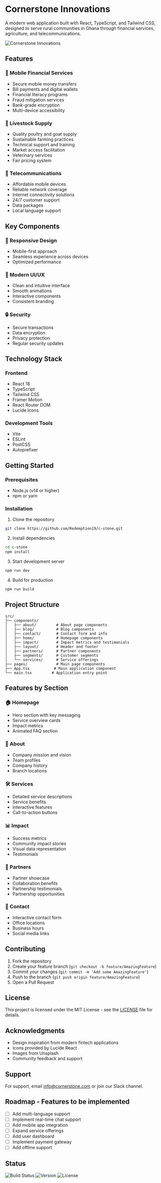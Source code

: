 # Cornerstone Innovations

A modern web application built with React, TypeScript, and Tailwind CSS, designed to serve rural communities in Ghana through financial services, agriculture, and telecommunications.

![Cornerstone Innovations](src/assets/images/homepaage-screenshot.png)

## Features

### 🏦 Mobile Financial Services
- Secure mobile money transfers
- Bill payments and digital wallets
- Financial literacy programs
- Fraud mitigation services
- Bank-grade encryption
- Multi-device accessibility

### 🐔 Livestock Supply
- Quality poultry and goat supply
- Sustainable farming practices
- Technical support and training
- Market access facilitation
- Veterinary services
- Fair pricing system

### 📱 Telecommunications
- Affordable mobile devices
- Reliable network coverage
- Internet connectivity solutions
- 24/7 customer support
- Data packages
- Local language support

## Key Components

### 📱 Responsive Design
- Mobile-first approach
- Seamless experience across devices
- Optimized performance

### 🎨 Modern UI/UX
- Clean and intuitive interface
- Smooth animations
- Interactive components
- Consistent branding

### 🔒 Security
- Secure transactions
- Data encryption
- Privacy protection
- Regular security updates

## Technology Stack

### Frontend
- React 18
- TypeScript
- Tailwind CSS
- Framer Motion
- React Router DOM
- Lucide Icons

### Development Tools
- Vite
- ESLint
- PostCSS
- Autoprefixer

## Getting Started

### Prerequisites
- Node.js (v14 or higher)
- npm or yarn

### Installation

1. Clone the repository
```bash
git clone https://github.com/Redemption19/c-stone.git
```

2. Install dependencies
```bash
cd c-stone
npm install
```

3. Start development server
```bash
npm run dev
```

4. Build for production
```bash
npm run build
```

## Project Structure

```
src/
├── components/
│   ├── about/         # About page components
│   ├── blog/          # Blog components
│   ├── contact/       # Contact form and info
│   ├── home/          # Homepage components
│   ├── impact/        # Impact metrics and testimonials
│   ├── layout/        # Header and footer
│   ├── partners/      # Partner components
│   ├── segments/      # Customer segments
│   └── services/      # Service offerings
├── pages/             # Main page components
├── App.tsx           # Main application component
└── main.tsx         # Application entry point
```

## Features by Section

### 🏠 Homepage
- Hero section with key messaging
- Service overview cards
- Impact metrics
- Animated FAQ section

### 👥 About
- Company mission and vision
- Team profiles
- Company history
- Branch locations

### 🛠️ Services
- Detailed service descriptions
- Service benefits
- Interactive features
- Call-to-action buttons

### 📊 Impact
- Success metrics
- Community impact stories
- Visual data representation
- Testimonials

### 🤝 Partners
- Partner showcase
- Collaboration benefits
- Partnership testimonials
- Partnership opportunities

### 📱 Contact
- Interactive contact form
- Office locations
- Business hours
- Social media links

## Contributing

1. Fork the repository
2. Create your feature branch (`git checkout -b feature/AmazingFeature`)
3. Commit your changes (`git commit -m 'Add some AmazingFeature'`)
4. Push to the branch (`git push origin feature/AmazingFeature`)
5. Open a Pull Request

## License

This project is licensed under the MIT License - see the [LICENSE](LICENSE) file for details.

## Acknowledgments

- Design inspiration from modern fintech applications
- Icons provided by Lucide React
- Images from Unsplash
- Community feedback and support

## Support

For support, email info@cornerstone.com or join our Slack channel.

## Roadmap - Features to be implemented

- [ ] Add multi-language support
- [ ] Implement real-time chat support
- [ ] Add mobile app integration
- [ ] Expand service offerings
- [ ] Add user dashboard
- [ ] Implement payment gateway
- [ ] Add offline support

## Status

![Build Status](https://img.shields.io/badge/build-passing-brightgreen)
![Version](https://img.shields.io/badge/version-1.0.0-blue)
![License](https://img.shields.io/badge/license-MIT-green)